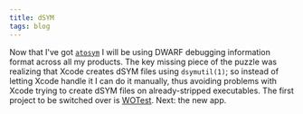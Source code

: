 ```yaml
---
title: dSYM
tags: blog
---
```


Now that I've got [`atosym`](http://www.wincent.com/a/products/atosym/) I will be using DWARF debugging information format across all my products. The key missing piece of the puzzle was realizing that Xcode creates dSYM files using `dsymutil(1)`; so instead of letting Xcode handle it I can do it manually, thus avoiding problems with Xcode trying to create dSYM files on already-stripped executables. The first project to be switched over is [WOTest](http://test.wincent.com/). Next: the new app.
